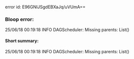error id: E96GNIJSgdEBXaJq/uVUmA==
### Bloop error:

25/06/18 00:19:18 INFO DAGScheduler: Missing parents: List()
#### Short summary: 

25/06/18 00:19:18 INFO DAGScheduler: Missing parents: List()